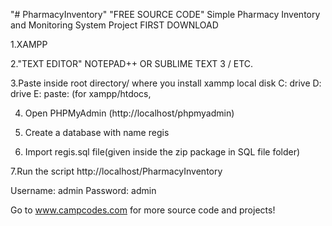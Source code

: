 "# PharmacyInventory" 
"FREE SOURCE CODE" Simple Pharmacy Inventory and Monitoring System Project
FIRST DOWNLOAD


1.XAMPP

2."TEXT EDITOR" NOTEPAD++ OR SUBLIME TEXT 3 / ETC.

3.Paste inside root directory/ where you install xammp local disk C: drive D: drive E: paste: (for xampp/htdocs, 

4. Open PHPMyAdmin (http://localhost/phpmyadmin)

5. Create a database with name regis

6. Import regis.sql file(given inside the zip package in SQL file folder)

7.Run the script http://localhost/PharmacyInventory


Username: admin
Password: admin

Go to www.campcodes.com for more source code and projects!
